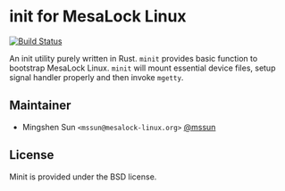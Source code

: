 # init for MesaLock Linux

[![Build Status](https://ci.mesalock-linux.org/api/badges/mesalock-linux/minit/status.svg?branch=master)](https://ci.mesalock-linux.org/mesalock-linux/minit)

An init utility purely written in Rust. `minit` provides basic function to
bootstrap MesaLock Linux. `minit` will mount essential device files, setup
signal handler properly and then invoke `mgetty`.

## Maintainer

  - Mingshen Sun `<mssun@mesalock-linux.org>` [@mssun](https://github.com/mssun)

## License

Minit is provided under the BSD license.
